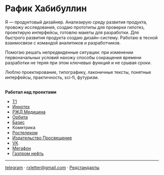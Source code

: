 # Рафик Хабибуллин

Я — продуктовый дизайнер. Анализирую среду развития продукта, провожу исследования, создаю прототипы для проверки гипотез, проектирую интерфейсы, готовлю макеты для разработки. Для быстрого развития продукта создаю дизайн-систему. Работаю в&nbsp;тесной взаимосвязи с&nbsp;командой аналитиков и&nbsp;разработчиков.

Помогаю решать непредвиденные ситуации: при изменении первоначальных условий нахожу способы сокращения времени разработки не теряя при этом ключевых функций и&nbsp;не&nbsp;срывая сроки.

Люблю проектирование, типографику, лаконичные тексты, понятные интерфейсы, практичность, sci-fi, футуризм.<br/><br/>

**Работал над проектами**
- [Т1](t1.ru)
- [Иннотех](inno.tech)
- [РЖД Медицина](rzd-medicine.ru)
- [Орбита](orbita.center)
- [Базис](basis.center)
- Кометрика
- [Ростелеком](r-telekom.ru)
- [Издательство Просвещение](prosv.ru)
- [VK](vk.com)
- [Мегафон](megafon.ru)
- [Газпром нефть](gazprom-neft.ru)

---

[telegram](http://telegram.me/habibullin) · [rxletter@gmail.com](mailto:rxletter@gmail.com) · [Редстандарты](/es)

